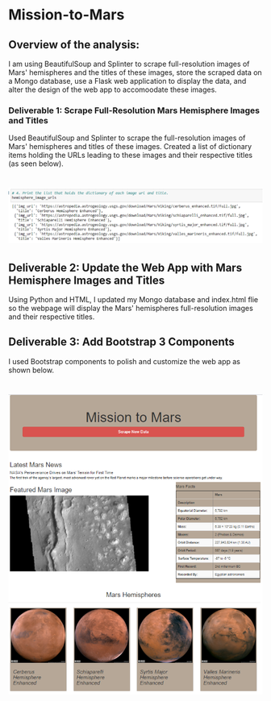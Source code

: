 # Mission-to-Mars

## Overview of the analysis:


I am using BeautifulSoup and Splinter to scrape full-resolution images of Mars' hemispheres and the titles of these images, store the scraped data on a Mongo database, use a Flask web application to display the data, and alter the design of the web app to accomoodate these images. 

### Deliverable 1: Scrape Full-Resolution Mars Hemisphere Images and Titles
Used BeautifulSoup and Splinter to scrape the full-resolution images of Mars' hemispheres and titles of these images. Created a list of dictionary items holding the URLs leading to these images and their respective titles (as seen below). 

# ![img1](https://github.com/Soniaprogram/Mission-to-Mars/blob/main/images/Del1.PNG)

## Deliverable 2: Update the Web App with Mars Hemisphere Images and Titles
Using Python and HTML, I updated my Mongo database and index.html flie so the webpage will display the Mars' hemispheres full-resolution images and their respective titles. 


## Deliverable 3: Add Bootstrap 3 Components
I used Bootstrap components to polish and customize the web app as shown below. 

# ![img2](https://github.com/Soniaprogram/Mission-to-Mars/blob/main/images/Del3.PNG)
